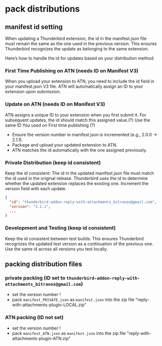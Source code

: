 # pack distributions

## manifest id setting

When updating a Thunderbird extension, the id in the manifest.json file must remain the same as the one used in the previous version.
This ensures Thunderbird recognizes the update as belonging to the same extension.

Here’s how to handle the id for updates based on your distribution method:

### First Time Publishing on ATN (needs ID on Manifest V3)

When you upload your extension to ATN, you need to include the id field in your manifest.json V3 file.
ATN will automatically assign an ID to your extension upon submission.

### Update on ATN (needs ID on Manifest V3)

ATN assigns a unique ID to your extension when you first submit it. For subsequent updates, the id should match this assigned value.(?)
Use the same ID You used on First time publishing (?)

- Ensure the version number in manifest.json is incremented (e.g., 2.0.0 → 2.1.1).
- Package and upload your updated extension to ATN.
- ATN matches the id automatically with the one assigned previously.

### Private Distribution (keep id consistent)

Keep the id consistent:
The id in the updated manifest.json file must match the id used in the original release.
Thunderbird uses the id to determine whether the updated extension replaces the existing one.
Increment the version field with each update.

```json
{
  "id": "thunderbird-addon-reply-with-attachments_bitranox@gmail.com",
  "version": "2.1.1",
  ...
}
```

### Development and Testing (keep id consistent)

Keep the id consistent between test builds:
This ensures Thunderbird recognizes the updated test version as a continuation of the previous one.
Use the same id across all versions you test locally.

## packing distribution files

### private packing (ID set to `thunderbird-addon-reply-with-attachments_bitranox@gmail.com`)

- set the version number !
- pack `manifest_PRIVATE.json` as `manifest.json` into the zip file "reply-with-attachments-plugin-LOCAL.zip"

### ATN packing (ID not set)

- set the version number !
- pack `manifest_ATN.json` as `manifest.json` into the zip file "reply-with-attachments-plugin-ATN.zip"
